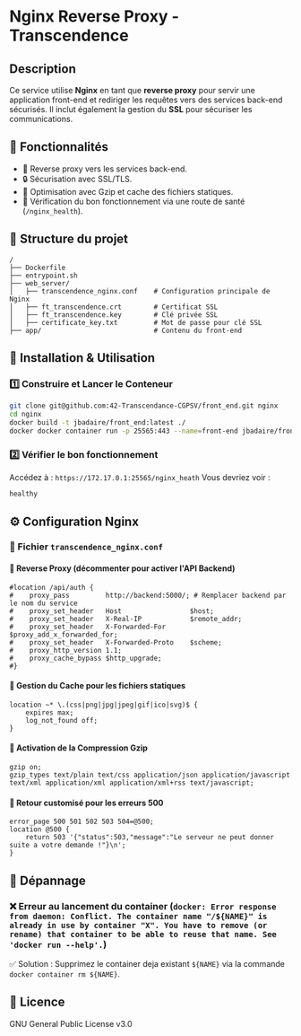# Nginx Reverse Proxy - Transcendence

## Description
Ce service utilise **Nginx** en tant que **reverse proxy** pour servir une application front-end et rediriger les requêtes vers des services back-end sécurisés. Il inclut également la gestion du **SSL** pour sécuriser les communications.

## 📌 Fonctionnalités
- 🔄 Reverse proxy vers les services back-end.
- 🔒 Sécurisation avec SSL/TLS.
- 🚀 Optimisation avec Gzip et cache des fichiers statiques.
- 📡 Vérification du bon fonctionnement via une route de santé (`/nginx_health`).

## 📂 Structure du projet
```
/
├── Dockerfile
├── entrypoint.sh
├── web_server/
│   ├── transcendence_nginx.conf    # Configuration principale de Nginx
│   ├── ft_transcendence.crt        # Certificat SSL
│   ├── ft_transcendence.key        # Clé privée SSL
│   ├── certificate_key.txt         # Mot de passe pour clé SSL
├── app/                            # Contenu du front-end
```

## 🚀 Installation & Utilisation

### 1️⃣ **Construire et Lancer le Conteneur**
```sh
git clone git@github.com:42-Transcendance-CGPSV/front_end.git nginx
cd nginx
docker build -t jbadaire/front_end:latest ./
docker docker container run -p 25565:443 --name=front-end jbadaire/front_end:latest
```

### 2️⃣ **Vérifier le bon fonctionnement**
Accédez à : `https://172.17.0.1:25565/nginx_heath`
Vous devriez voir :
```
healthy
```

## ⚙️ Configuration Nginx

### 📌 Fichier `transcendence_nginx.conf`
#### 🔹 Reverse Proxy (décommenter pour activer l'API Backend)
```nginx configuration pro
#location /api/auth {
#    proxy_pass         http://backend:5000/; # Remplacer backend par le nom du service
#    proxy_set_header   Host                 $host;
#    proxy_set_header   X-Real-IP            $remote_addr;
#    proxy_set_header   X-Forwarded-For      $proxy_add_x_forwarded_for;
#    proxy_set_header   X-Forwarded-Proto    $scheme;
#    proxy_http_version 1.1;
#    proxy_cache_bypass $http_upgrade;
#}
```

#### 🔹 Gestion du Cache pour les fichiers statiques
```nginx configuration pro
location ~* \.(css|png|jpg|jpeg|gif|ico|svg)$ {
    expires max;
    log_not_found off;
}
```

#### 🔹 Activation de la Compression Gzip
```nginx configuration pro
gzip on;
gzip_types text/plain text/css application/json application/javascript text/xml application/xml application/xml+rss text/javascript;
```

#### 🔹 Retour customisé pour les erreurs 500
```nginx configuration pro
error_page 500 501 502 503 504=@500;
location @500 {
    return 503 '{"status":503,"message":"Le serveur ne peut donner suite a votre demande !"}\n';
}
```



## 🔧 Dépannage

### ❌ **Erreur au lancement du container (`docker: Error response from daemon: Conflict. The container name "/${NAME}" is already in use by container "X". You have to remove (or rename) that container to be able to reuse that name. See 'docker run --help'.`)**
✅ Solution : Supprimez le container deja existant `${NAME}` via la commande `docker container rm ${NAME}`.

## 📜 Licence
GNU General Public License v3.0


